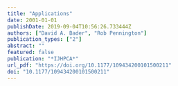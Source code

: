 ```yaml
---
title: "Applications"
date: 2001-01-01
publishDate: 2019-09-04T10:56:26.733444Z
authors: ["David A. Bader", "Rob Pennington"]
publication_types: ["2"]
abstract: ""
featured: false
publication: "*IJHPCA*"
url_pdf: "https://doi.org/10.1177/109434200101500211"
doi: "10.1177/109434200101500211"
---
```


